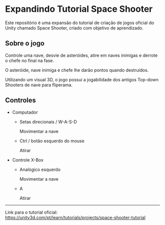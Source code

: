 # Expandindo Tutorial Space Shooter

Este repositório é uma expansão do tutorial de criação de jogos oficial do Unity chamado Space Shooter, criado com objetivo de aprendizado.

## Sobre o jogo

Controle uma nave, desvie de asteróides, atire em naves inimigas e derrote o chefe no final na fase.

O asteróide, nave inimiga e chefe lhe darão pontos quando destruídos.

Utilizando um visual 3D, o jogo possui a jogabilidade dos antigos Top-down Shooters de nave para fliperama.

## Controles
* Computador
  * Setas direcionais / W-A-S-D
  
    Movimentar a nave
  * Ctrl / botão esquerdo do mouse
  
    Atirar
* Controle X-Box
  * Analógico esquerdo
  
    Movimentar a nave
  * A
  
    Atirar

----------------

Link para o tutorial oficial: https://unity3d.com/pt/learn/tutorials/projects/space-shooter-tutorial
